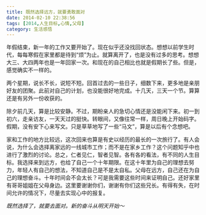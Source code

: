 ```yaml
---
title: 既然选择远方，就要勇敢面对
date: 2014-02-10 22:38:56
tags: [2014,人生目标,心情,父母]
category: 生活感悟
---
```

年假结束，新一年的工作又要开始了。现在似乎还没找回状态。想想以前学生时代，每每寒假在家里都是待到“烦”为止。就算离开了，也是没有过多的思考。想想大三、大四两年也是一年回家一次。和现在的自己相比也就是假期长了些。但是，感觉确实不一样的。

<!--more-->
两个星期，说长不长，说短不短。回首过去的一些日子，细数下来，更多地是亲朋好友的团聚。此前对自己的计划，也没能很好地完成。十几天，三天一个节。算算还是有另外一份收获的。

除夕前几天，算是比较安静。不过，期盼亲人的急切心情还是没能闲下来。初一到初六，走亲访友，一天天过的挺快。转眼间，又像往常一样，周日晚上开始码字。假期，没有安下心来写文。只是草草地写了一些“马文”，算是以后有个念想吧。

家和工作的地方比较远，这次回来也算是有史以经历的最长的一次旅行了。有人会说，为什么会选择离家远的一线城市工作；而不是在家乡工作？这个问题知乎中也进行了激烈的讨论。总之，仁者见仁，智者见智。各有各的看法，有不同的人生目标。我选择来到远方，也给了自己一个十年期限。在这十年里为自己的理想去努力，年轻人有自己的想法，不知道自己是不是太自私。父母在远方，自己还在为自己的理想奋斗。十年时间会不会太长？可是我需要这些时间来证明自己。还好家里有哥哥姐姐在父母身边。这里要谢谢你们，谢谢有你们这些兄长。有得有失，在时间允许的情况下，尽量去实现心中的报复。

*既然选择了，就要去面对。新的奋斗从明天开始～*
